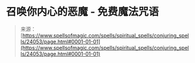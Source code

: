 <!--yml

category: 未分类

date: 2024-06-12 19:09:40

-->

# 召唤你内心的恶魔 - 免费魔法咒语

> 来源：[https://www.spellsofmagic.com/spells/spiritual_spells/conjuring_spells/24053/page.html#0001-01-01](https://www.spellsofmagic.com/spells/spiritual_spells/conjuring_spells/24053/page.html#0001-01-01)
